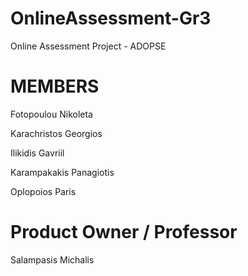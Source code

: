 # OnlineAssessment-Gr3
Online Assessment Project - ADOPSE

# MEMBERS
Fotopoulou Nikoleta

Karachristos Georgios

Ilikidis Gavriil

Karampakakis Panagiotis

Oplopoios Paris

# Product Owner / Professor

Salampasis Michalis
